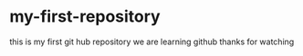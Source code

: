 # my-first-repository
this is my first git hub repository
we are learning github
thanks for watching

